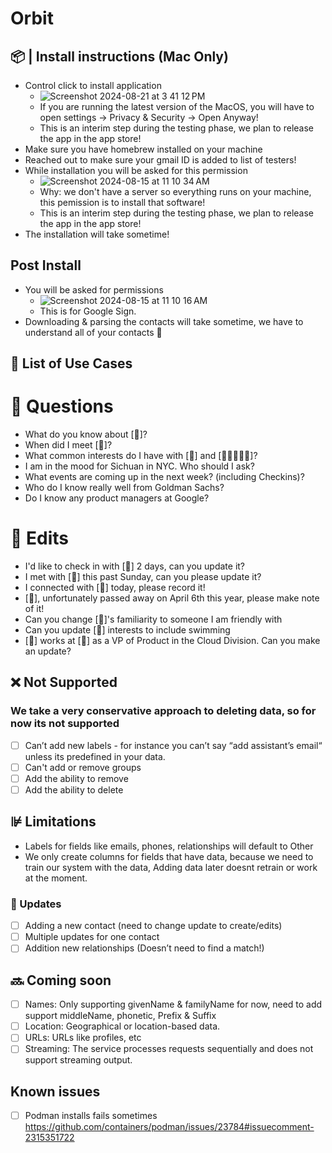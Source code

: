 # Orbit

## 📦 | Install instructions (Mac Only)
* Control click to install application
  *   ![Screenshot 2024-08-21 at 3 41 12 PM](https://github.com/user-attachments/assets/42869083-2806-414f-a92c-bb3d98d22518)
  *   If you are running the latest version of the MacOS, you will have to open settings -> Privacy & Security -> Open Anyway!
  *   This is an interim step during the testing phase, we plan to release the app in the app store!
* Make sure you have homebrew installed on your machine
* Reached out to make sure your gmail ID is added to list of testers!
* While installation you will be asked for this permission
  * ![Screenshot 2024-08-15 at 11 10 34 AM](https://github.com/user-attachments/assets/029fa5f4-5d43-473e-8bab-3d94a3ef1749)
  * Why: we don't have a server so everything runs on your machine, this pemission is to install that software!
  * This is an interim step during the testing phase, we plan to release the app in the app store!
* The installation will take sometime! 

## Post Install
* You will be asked for permissions
  * ![Screenshot 2024-08-15 at 11 10 16 AM](https://github.com/user-attachments/assets/eb336dee-9a66-4846-a010-f30c8360eae8)
  * This is for Google Sign.
* Downloading & parsing the contacts will take sometime, we have to understand all of your contacts 🤩

## 💬 List of Use Cases

# 🙋 Questions
* What do you know about [🧍]?
* When did I meet [🧍]?
* What common interests do I have with [🧍] and [👩🏼‍🤝‍👨🏽]?
* I am in the mood for Sichuan in NYC. Who should I ask?
* What events are coming up in the next week? (including Checkins)?
* Who do I know really well from Goldman Sachs?
* Do I know any product managers at Google?

# 📝 Edits
* I'd like to check in with [🧍] 2 days, can you update it?
* I met with [🧍] this past Sunday, can you please update it?
* I connected with [🧍] today, please record it!
* [🧍], unfortunately passed away on April 6th this year, please make note of it!
* Can you change [🧍]'s familiarity to someone I am friendly with 
* Can you update [🧍] interests to include swimming
* [🧍] works at [🏢] as a VP of Product in the Cloud Division. Can you make an update?

## ❌ Not Supported
### We take a very conservative approach to deleting data, so for now its not supported
- [ ] Can’t add new labels - for instance you can’t say “add assistant’s email“ unless its predefined in your data.
- [ ] Can't add or remove groups
- [ ] Add the ability to remove
- [ ] Add the ability to delete

## ⊯ Limitations
- Labels for fields like emails, phones, relationships will default to Other
- We only create columns for fields that have data, because we need to train our system with the data, Adding data later doesnt retrain or work at the moment.
### 📝 Updates
- [ ] Adding a new contact (need to change update to create/edits)
- [ ] Multiple updates for one contact
- [ ] Addition new relationships (Doesn’t need to find a match!)

## 🔜 Coming soon
- [ ] Names: Only supporting givenName & familyName for now, need to add support middleName, phonetic, Prefix & Suffix
- [ ] Location: Geographical or location-based data.
- [ ] URLs: URLs like profiles, etc
- [ ] Streaming: The service processes requests sequentially and does not support streaming output.

## Known issues
- [ ]  Podman installs fails sometimes https://github.com/containers/podman/issues/23784#issuecomment-2315351722

